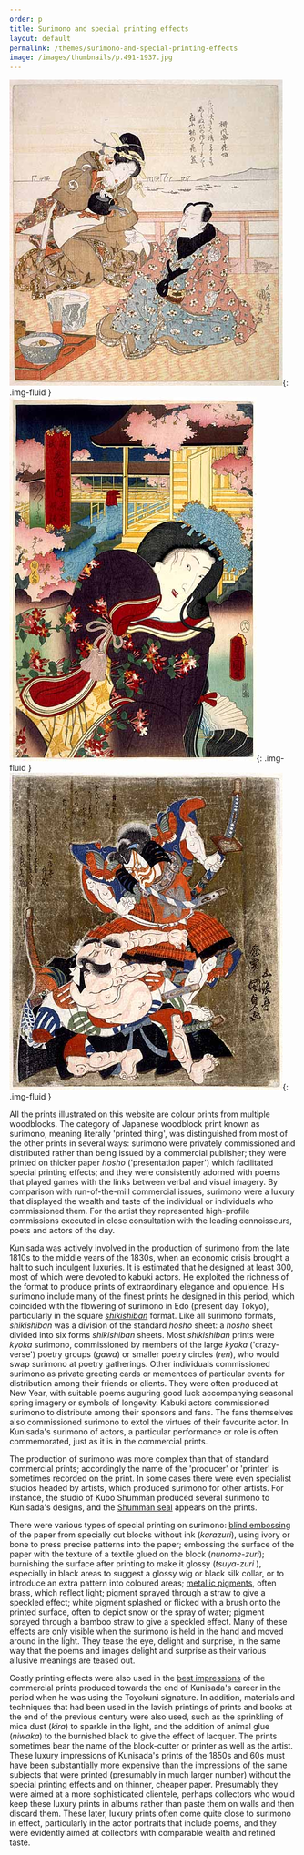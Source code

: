 ```yaml
---
order: p
title: Surimono and special printing effects
layout: default
permalink: /themes/surimono-and-special-printing-effects
image: /images/thumbnails/p.491-1937.jpg
---
```


![P.491-1937.jpg (58938 bytes)](/images/prints/p.491-1937.jpg){: .img-fluid }
![P.73-1999.jpg (75750 bytes)](/images/prints/p.73-1999.jpg){: .img-fluid }
![Ichikawa Danjuro VII as Soga no Goro and Bando Mitsugoro III as Asaina no Saburo in the armour-pulling scene (kusazuribiku)](/images/prints/p.503-1937.jpg){: .img-fluid }

All the prints illustrated on this website are colour prints from multiple woodblocks. The category of Japanese woodblock print known as surimono, meaning literally 'printed thing', was distinguished from most of the other prints in several ways: surimono were privately commissioned and distributed rather than being issued by a commercial publisher; they were printed on thicker paper _hosho_ ('presentation paper') which facilitated special printing effects; and they were consistently adorned with poems that played games with the links between verbal and visual imagery. By comparison with run-of-the-mill commercial issues, surimono were a luxury that displayed the wealth and taste of the individual or individuals who commissioned them. For the artist they represented high-profile commissions executed in close consultation with the leading connoisseurs, poets and actors of the day.

Kunisada was actively involved in the production of surimono from the late 1810s to the middle years of the 1830s, when an economic crisis brought a halt to such indulgent luxuries. It is estimated that he designed at least 300, most of which were devoted to kabuki actors. He exploited the richness of the format to produce prints of extraordinary elegance and opulence. His surimono include many of the finest prints he designed in this period, which coincided with the flowering of surimono in Edo (present day Tokyo), particularly in the square [_shikishiban_](KUN/kunp491.htm) format. Like all surimono formats, _shikishiban_ was a division of the standard _hosho_ sheet: a _hosho_ sheet divided into six forms _shikishiban_ sheets. Most _shikishiban_ prints were _kyoka_ surimono, commissioned by members of the large _kyoka_ ('crazy-verse') poetry groups (_gawa_) or smaller poetry circles (_ren_), who would swap surimono at poetry gatherings. Other individuals commissioned surimono as private greeting cards or mementoes of particular events for distribution among their friends or clients. They were often produced at New Year, with suitable poems auguring good luck accompanying seasonal spring imagery or symbols of longevity. Kabuki actors commissioned surimono to distribute among their sponsors and fans. The fans themselves also commissioned surimono to extol the virtues of their favourite actor. In Kunisada's surimono of actors, a particular performance or role is often commemorated, just as it is in the commercial prints.

The production of surimono was more complex than that of standard commercial prints; accordingly the name of the 'producer' or 'printer' is sometimes recorded on the print. In some cases there were even specialist studios headed by artists, which produced surimono for other artists. For instance, the studio of Kubo Shumman produced several surimono to Kunisada's designs, and the [Shumman seal](KUN/kunp493.htm) appears on the prints.

There were various types of special printing on surimono: [blind embossing](KUN/kunp491detail2b.htm) of the paper from specially cut blocks without ink (_karazuri_), using ivory or bone to press precise patterns into the paper; embossing the surface of the paper with the texture of a textile glued on the block (_nunome-zuri_); burnishing the surface after printing to make it glossy (_tsuya-zuri_ ), especially in black areas to suggest a glossy wig or black silk collar, or to introduce an extra pattern into coloured areas; [metallic pigments](KUN/kunp491detail.htm), often brass, which reflect light; pigment sprayed through a straw to give a speckled effect; white pigment splashed or flicked with a brush onto the printed surface, often to depict snow or the spray of water; pigment sprayed through a bamboo straw to give a speckled effect. Many of these effects are only visible when the surimono is held in the hand and moved around in the light. They tease the eye, delight and surprise, in the same way that the poems and images delight and surprise as their various allusive meanings are teased out.

Costly printing effects were also used in the [best impressions](KUN/kunp73.htm) of the commercial prints produced towards the end of Kunisada's career in the period when he was using the Toyokuni signature. In addition, materials and techniques that had been used in the lavish printings of prints and books at the end of the previous century were also used, such as the sprinkling of mica dust (_kira_) to sparkle in the light, and the addition of animal glue (_niwaka_) to the burnished black to give the effect of lacquer. The prints sometimes bear the name of the block-cutter or printer as well as the artist. These luxury impressions of Kunisada's prints of the 1850s and 60s must have been substantially more expensive than the impressions of the same subjects that were printed (presumably in much larger number) without the special printing effects and on thinner, cheaper paper. Presumably they were aimed at a more sophisticated clientele, perhaps collectors who would keep these luxury prints in albums rather than paste them on walls and then discard them. These later, luxury prints often come quite close to surimono in effect, particularly in the actor portraits that include poems, and they were evidently aimed at collectors with comparable wealth and refined taste.
